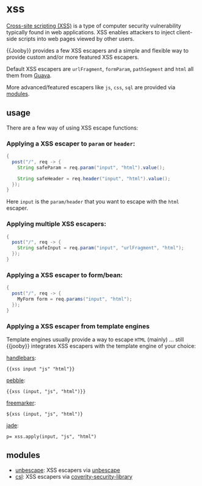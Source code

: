 # xss

[Cross-site scripting (XSS)](https://en.wikipedia.org/wiki/Cross-site_scripting) is a type of computer security vulnerability typically found in web applications. XSS enables attackers to inject client-side scripts into web pages viewed by other users.

{{Jooby}} provides a few XSS escapers and a simple and flexible way to provide custom and/or more featured XSS escapers.

Default XSS escapers are `urlFragment`, `formParam`, `pathSegment` and `html` all them from [Guava](https://github.com/google/guava).

More advanced/featured escapers like `js`, `css`, `sql` are provided via [modules](/doc/security).

## usage

There are a few way of using XSS escape functions:

### Applying a XSS escaper to `param` or `header`:

```java
{
  post("/", req -> {
    String safeParam = req.param("input", "html").value();

    String safeHeader = req.header("input", "html").value();
  });
}
```

Here `input` is the `param/header` that you want to escape with the `html` escaper.

### Applying multiple XSS escapers:

```java
{
  post("/", req -> {
    String safeInput = req.param("input", "urlFragment", "html");
  });
}
```

### Applying a XSS escaper to form/bean:

```java
{
  post("/", req -> {
    MyForm form = req.params("input", "html");
  });
}
```

### Applying a XSS escaper from template engines

Template engines usually provide a way to escape `HTML` (mainly) ... still {{jooby}} integrates XSS escapers with the template engine of your choice:

[handlebars](/doc/hbs):

    {{xss input "js" "html"}}

[pebble](/doc/pebble):

    {{xss (input, "js", "html")}}

[freemarker](/doc/ftl):

    ${xss (input, "js", "html")}

[jade](/doc/jade):

    p= xss.apply(input, "js", "html")

## modules

* [unbescape](/doc/unbescape): XSS escapers via [unbescape](https://github.com/unbescape/unbescape)
* [csl](/doc/csl): XSS escapers via [coverity-security-library](https://github.com/coverity/coverity-security-library)
